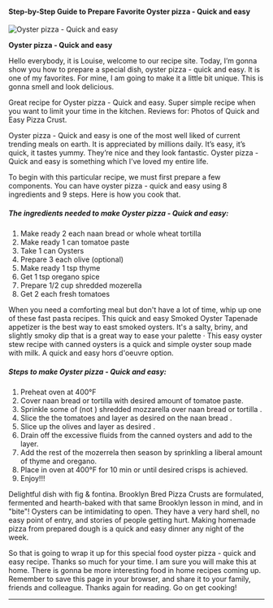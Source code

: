             

#### Step-by-Step Guide to Prepare Favorite Oyster pizza - Quick and easy

![Oyster pizza - Quick and easy](https://img-global.cpcdn.com/recipes/6209464189321216/751x532cq70/oyster-pizza-quick-and-easy-recipe-main-photo.jpg)

**Oyster pizza - Quick and easy**

Hello everybody, it is Louise, welcome to our recipe site. Today, I’m gonna show you how to prepare a special dish, oyster pizza - quick and easy. It is one of my favorites. For mine, I am going to make it a little bit unique. This is gonna smell and look delicious.

Great recipe for Oyster pizza - Quick and easy. Super simple recipe when you want to limit your time in the kitchen. Reviews for: Photos of Quick and Easy Pizza Crust.

Oyster pizza - Quick and easy is one of the most well liked of current trending meals on earth. It is appreciated by millions daily. It’s easy, it’s quick, it tastes yummy. They’re nice and they look fantastic. Oyster pizza - Quick and easy is something which I’ve loved my entire life.

To begin with this particular recipe, we must first prepare a few components. You can have oyster pizza - quick and easy using 8 ingredients and 9 steps. Here is how you cook that.

##### The ingredients needed to make Oyster pizza - Quick and easy:

1.  Make ready 2 each naan bread or whole wheat tortilla
2.  Make ready 1 can tomatoe paste
3.  Take 1 can Oysters
4.  Prepare 3 each olive (optional)
5.  Make ready 1 tsp thyme
6.  Get 1 tsp oregano spice
7.  Prepare 1/2 cup shredded mozerella
8.  Get 2 each fresh tomatoes

When you need a comforting meal but don't have a lot of time, whip up one of these fast pasta recipes. This quick and easy Smoked Oyster Tapenade appetizer is the best way to east smoked oysters. It's a salty, briny, and slightly smoky dip that is a great way to ease your palette · This easy oyster stew recipe with canned oysters is a quick and simple oyster soup made with milk. A quick and easy hors d'oeuvre option.

##### Steps to make Oyster pizza - Quick and easy:

1.  Preheat oven at 400°F
2.  Cover naan bread or tortilla with desired amount of tomatoe paste.
3.  Sprinkle some of (not ) shredded mozzarella over naan bread or tortilla .
4.  Slice the the tomatoes and layer as desired on the naan bread .
5.  Slice up the olives and layer as desired .
6.  Drain off the excessive fluids from the canned oysters and add to the layer.
7.  Add the rest of the mozerrela then season by sprinkling a liberal amount of thyme and oregano.
8.  Place in oven at 400°F for 10 min or until desired crisps is achieved.
9.  Enjoy!!!

Delightful dish with fig & fontina. Brooklyn Bred Pizza Crusts are formulated, fermented and hearth-baked with that same Brooklyn lesson in mind, and in "bite"! Oysters can be intimidating to open. They have a very hard shell, no easy point of entry, and stories of people getting hurt. Making homemade pizza from prepared dough is a quick and easy dinner any night of the week.

So that is going to wrap it up for this special food oyster pizza - quick and easy recipe. Thanks so much for your time. I am sure you will make this at home. There is gonna be more interesting food in home recipes coming up. Remember to save this page in your browser, and share it to your family, friends and colleague. Thanks again for reading. Go on get cooking!

* * *